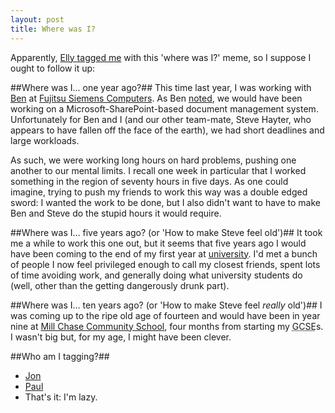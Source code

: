 ```yaml
---
layout: post
title: Where was I?
---
```

Apparently, [Elly tagged me][Elly source] with this 'where was I?' meme, so I suppose I ought to follow it up:

##Where was I… one year ago?##
This time last year, I was working with [Ben][] at [Fujitsu Siemens Computers][FSC]. As Ben [noted][where Ben was], we would have been working on a Microsoft-SharePoint-based document management system. Unfortunately for Ben and I (and our other team-mate, Steve Hayter, who appears to have fallen off the face of the earth), we had short deadlines and large workloads. 

As such, we were working long hours on hard problems, pushing one another to our mental limits. I recall one week in particular that I worked something in the region of seventy hours in five days. As one could imagine, trying to push my friends to work this way was a double edged sword: I wanted the work to be done, but I also didn't want to have to make Ben and Steve do the stupid hours it would require.

##Where was I… five years ago? (or 'How to make Steve feel old')##
It took me a while to work this one out, but it seems that five years ago I would have been coming to the end of my first year at [university][UniS]. I'd met a bunch of people I now feel privileged enough to call my closest friends, spent lots of time avoiding work, and generally doing what university students do (well, other than the getting dangerously drunk part).

##Where was I… ten years ago? (or 'How to make Steve feel _really_ old')##
I was coming up to the ripe old age of fourteen and would have been in year nine at [Mill Chase Community School][Mill Chase], four months from starting my <acronym class="initialism" title="General Certificate of Secondary Education">GCSE</acronym>s. I wasn't big but, for my age, I might have been clever.

##Who am I tagging?##
* [Jon][]
* [Paul][]
* That's it: I'm lazy.

[Elly source]: http://www.ellythompson.co.uk/blog/2006/04/23/where-was-i/
[Ben]: http://ben-ward.co.uk/
[FSC]: http://www.fujitsu-siemens.com/
[where Ben was]: http://ben-ward.co.uk/journal/where-was-i/
[UniS]: http://www.surrey.ac.uk/ "University of Surrey"
[Mill Chase]: http://www.millchase.hants.sch.uk/
[Jon]: http://mindthe.net/badger/ "Jonathan Relf"
[Paul]: http://www.sober-productions.com/ "Paul Park"
